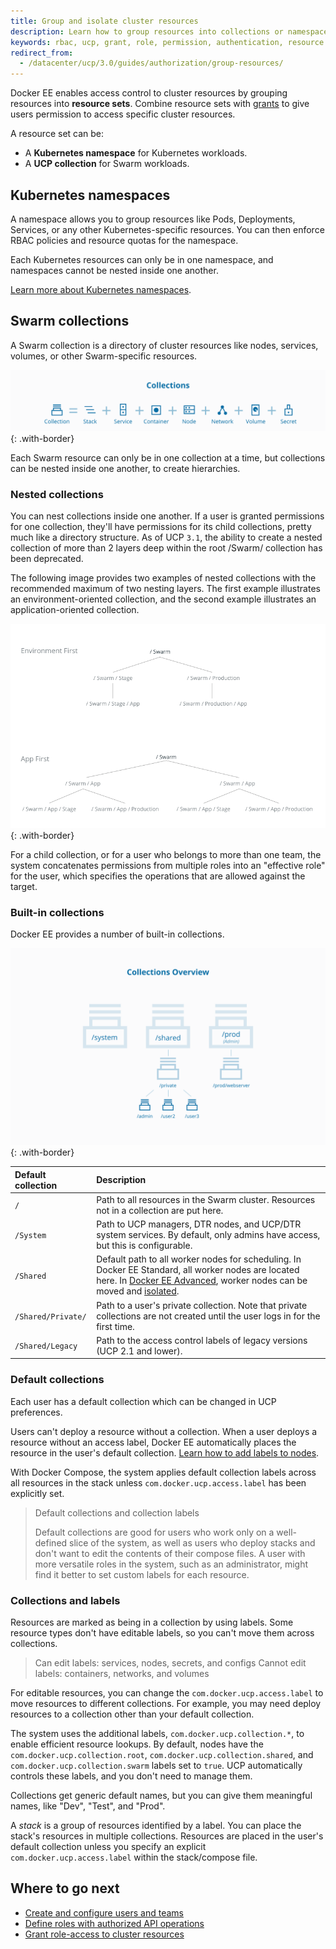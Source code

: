 ```yaml
---
title: Group and isolate cluster resources
description: Learn how to group resources into collections or namespaces to control user access.
keywords: rbac, ucp, grant, role, permission, authentication, resource set, collection, namespace, Kubernetes
redirect_from:
  - /datacenter/ucp/3.0/guides/authorization/group-resources/
---
```


Docker EE enables access control to cluster resources by grouping resources
into **resource sets**. Combine resource sets with [grants](grant-permissions)
to give users permission to access specific cluster resources.

A resource set can be:

* A **Kubernetes namespace** for Kubernetes workloads.
* A **UCP collection** for Swarm workloads.

## Kubernetes namespaces

A namespace allows you to group resources like Pods, Deployments, Services, or
any other Kubernetes-specific resources. You can then enforce RBAC policies
and resource quotas for the namespace.

Each Kubernetes resources can only be in one namespace, and namespaces cannot
be nested inside one another.

[Learn more about Kubernetes namespaces](https://v1-8.docs.kubernetes.io/docs/concepts/overview/working-with-objects/namespaces/).

## Swarm collections

A Swarm collection is a directory of cluster resources like nodes, services,
volumes, or other Swarm-specific resources.

![](../images/collections-and-resources.svg){: .with-border}

Each Swarm resource can only be in one collection at a time, but collections
can be nested inside one another, to create hierarchies.

### Nested collections

You can nest collections inside one another. If a user is granted permissions
for one collection, they'll have permissions for its child collections,
pretty much like a directory structure. As of UCP `3.1`, the ability to create a nested 
collection of more than 2 layers deep within the root /Swarm/ collection has been deprecated. 

The following image provides two examples  of nested collections with the recommended maximum 
of two nesting layers. The first example illustrates an environment-oriented collection, and the second 
example illustrates an application-oriented collection.

![](../images/nested-collection.png){: .with-border}

For a child collection, or for a user who belongs to more than one team, the
system concatenates permissions from multiple roles into an "effective role" for
the user, which specifies the operations that are allowed against the target.

### Built-in collections

Docker EE provides a number of built-in collections.

![](../images/collections-diagram.svg){: .with-border}

| Default collection | Description                                                                                                                                                                                                                                |
|:-------------------|:-------------------------------------------------------------------------------------------------------------------------------------------------------------------------------------------------------------------------------------------|
| `/`                | Path to all resources in the Swarm cluster. Resources not in a collection are put here.                                                                                                                                                    |
| `/System`          | Path to UCP managers, DTR nodes, and UCP/DTR system services. By default, only admins have access, but this is configurable.                                                                                                               |
| `/Shared`          | Default path to all worker nodes for scheduling. In Docker EE Standard, all worker nodes are located here. In [Docker EE Advanced](https://www.docker.com/enterprise-edition), worker nodes can be moved and [isolated](isolate-nodes.md). |
| `/Shared/Private/` | Path to a user's private collection. Note that private collections are not created until the user logs in for the first time. |
| `/Shared/Legacy`   | Path to the access control labels of legacy versions (UCP 2.1 and lower). |


### Default collections

Each user has a default collection which can be changed in UCP preferences.

Users can't deploy a resource without a collection. When a user deploys a
resource without an access label, Docker EE automatically places the resource in
the user's default collection. [Learn how to add labels to nodes](../admin/configure/add-labels-to-cluster-nodes.md).

With Docker Compose, the system applies default collection labels across all
resources in the stack unless `com.docker.ucp.access.label` has been explicitly
set.

> Default collections and collection labels
>
> Default collections are good for users who work only on a well-defined slice of
> the system, as well as users who deploy stacks and don't want to edit the
> contents of their compose files. A user with more versatile roles in the
> system, such as an administrator, might find it better to set custom labels for
> each resource.

### Collections and labels

Resources are marked as being in a collection by using labels. Some resource
types don't have editable labels, so you can't move them across collections.

> Can edit labels: services, nodes, secrets, and configs
> Cannot edit labels: containers, networks, and volumes

For editable resources, you can change the `com.docker.ucp.access.label` to move
resources to different collections. For example, you may need deploy resources
to a collection other than your default collection.

The system uses the additional labels, `com.docker.ucp.collection.*`, to enable
efficient resource lookups. By default, nodes have the
`com.docker.ucp.collection.root`, `com.docker.ucp.collection.shared`, and
`com.docker.ucp.collection.swarm` labels set to `true`. UCP
automatically controls these labels, and you don't need to manage them.

Collections get generic default names, but you can give them meaningful names,
like "Dev", "Test", and "Prod".

A *stack* is a group of resources identified by a label. You can place the
stack's resources in multiple collections. Resources are placed in the user's
default collection unless you specify an explicit `com.docker.ucp.access.label`
within the stack/compose file.


## Where to go next

- [Create and configure users and teams](create-users-and-teams-manually.md)
- [Define roles with authorized API operations](define-roles.md)
- [Grant role-access to cluster resources](grant-permissions.md)
